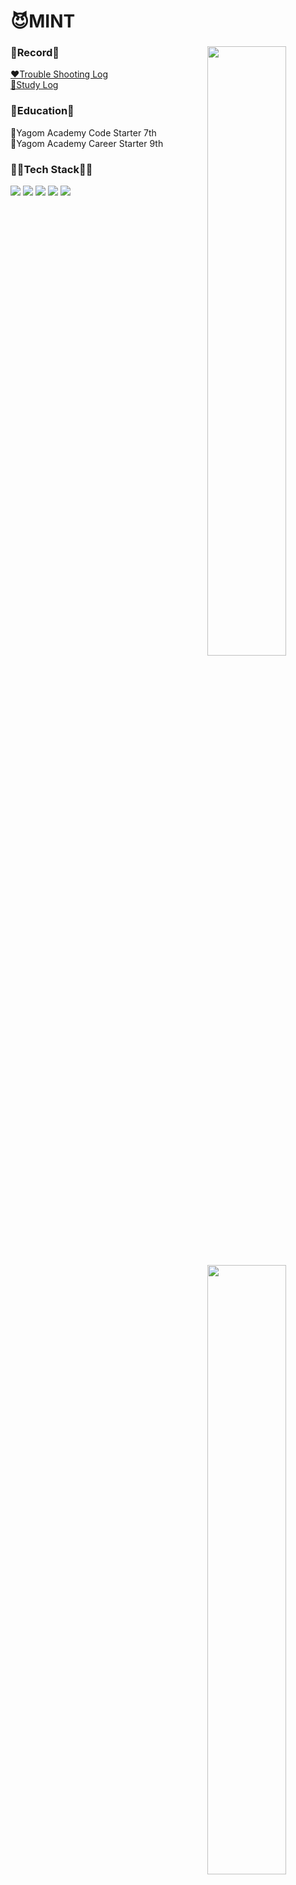 # 😈MINT

<!---
mint3382/mint3382 is a ✨ special ✨ repository because its `README.md` (this file) appears on your GitHub profile.
You can click the Preview link to take a look at your changes.
--->


<div align="center">

<img align="right" width="50%" src="https://github-readme-stats.vercel.app/api?username=mint3382&show_icons=true&theme=dracula&hide="/>


<div align="left">
  
### 📝Record📝
[❤️Trouble Shooting Log](https://mintraum.tistory.com/)
<br>
[💙Study Log](https://velog.io/@mintsong/posts)
 
 
</div>
 


<img align="right" width="50%" src="https://github-readme-stats.vercel.app/api/top-langs/?username=mint3382&theme=dracula&exclude_repo=Computer-Science-Engineering&layout=compact&langs_count=10"/></a>
 
<div align="left">
  
### 📔Education📔
 🐻Yagom Academy Code Starter 7th
 <br>
 🐻Yagom Academy Career Starter 9th
 <br>

### 👩‍💻Tech Stack👩‍💻
<img src="https://img.shields.io/badge/Swift-F05138?style=flat-square&logo=Swift&logoColor=white"/> <img src="https://img.shields.io/badge/iOS-000000?style=flat-square&logo=Apple&logoColor=white"/> <img src="https://img.shields.io/badge/XCode-147EFB?style=flat-square&logo=xcode&logoColor=white"/> <img src="https://img.shields.io/badge/GitHub-181717?style=flat-square&logo=github&logoColor=white"/> <img src="https://img.shields.io/badge/Git-F05032?style=flat-square&logo=Git&logoColor=white"/>
 
 
</div>

